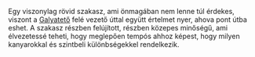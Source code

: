 Egy viszonylag rövid szakasz, ami önmagában nem lenne túl érdekes, viszont a [Galyatető](#2408) felé vezető úttal együtt értelmet nyer, ahova pont útba eshet. A szakasz részben felújított, részben közepes minőségű, ami élvezetessé teheti, hogy meglepően tempós ahhoz képest, hogy milyen kanyarokkal és szintbeli különbségekkel rendelkezik.
